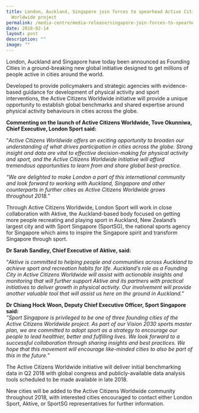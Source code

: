 ```yaml
---
title: London, Auckland, Singapore join forces to spearhead Active Citizens
  Worldwide project
permalink: /media-centre/media-release/singapore-join-forces-to-spearhead-active-citizens-worldwide-project/
date: 2018-02-14
layout: post
description: ""
image: ""
---
```

London, Auckland and Singapore have today been announced as Founding Cities in a ground-breaking new global initiative designed to get millions of people active in cities around the world.

Developed to provide policymakers and strategic agencies with evidence-based guidance for development of physical activity and sport interventions, the Active Citizens Worldwide initiative will provide a unique opportunity to establish global benchmarks and shared expertise around physical activity behaviours in cities across the globe.

**Commenting on the launch of Active Citizens Worldwide, Tove Okunniwa, Chief Executive, London Sport said:**

“_Active Citizens Worldwide offers an exciting opportunity to broaden our understanding of what drives participation in cities across the globe. Strong insight and data are vital to effective decision-making for physical activity and sport, and the Active Citizens Worldwide initiative will afford tremendous opportunities to learn from and share global best-practice._

_“We are delighted to make London a part of this international community and look forward to working with Auckland, Singapore and other counterparts in further cities as Active Citizens Worldwide grows throughout 2018.”_

Through Active Citizens Worldwide, London Sport will work in close collaboration with Aktive, the Auckland-based body focused on getting more people recreating and playing sport in Auckland, New Zealand’s largest city and with Sport Singapore (SportSG), the national sports agency for Singapore which aims to inspire the Singapore spirit and transform Singapore through sport.

**Dr Sarah Sandley, Chief Executive of Aktive, said:**

“_Aktive is committed to helping people and communities across Auckland to achieve sport and recreation habits for life. Auckland’s role as a Founding City in Active Citizens Worldwide will assist with actionable insights and monitoring that will further support Aktive and its partners with practical initiatives to deliver growth in physical activity. Our involvement will provide another valuable tool that will assist us here on the ground in Auckland.”_

**Dr Chiang Hock Woon, Deputy Chief Executive Officer, Sport Singapore said:**  
_“Sport Singapore is privileged to be one of three founding cities of the Active Citizens Worldwide project. As part of our Vision 2030 sports master plan, we are committed to adopt sport as a strategy to encourage our people to lead healthier, better and fulfilling lives. We look forward to a successful collaboration through sharing insights and best practices. We hope that this movement will encourage like-minded cities to also be part of this in the future.”_

The Active Citizens Worldwide initiative will deliver initial benchmarking data in Q2 2018 with global congress and publicly-available data analysis tools scheduled to be made available in late 2018.

New cities will be added to the Active Citizens Worldwide community throughout 2018, with interested cities encouraged to contact either London Sport, Aktive, or SportSG representatives for further information.